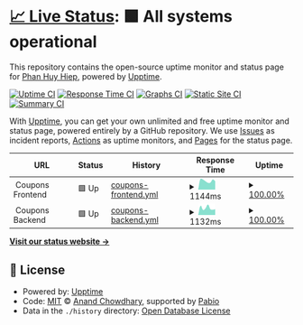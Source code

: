 # [📈 Live Status](https://GHCMaxim.github.io/vmt-status): <!--live status--> **🟩 All systems operational**

This repository contains the open-source uptime monitor and status page for [Phan Huy Hiep](https://GHCMaxim.github.io/vmt-status), powered by [Upptime](https://github.com/upptime/upptime).

[![Uptime CI](https://github.com/GHCMaxim/vmt-status/workflows/Uptime%20CI/badge.svg)](https://github.com/GHCMaxim/vmt-status/actions?query=workflow%3A%22Uptime+CI%22)
[![Response Time CI](https://github.com/GHCMaxim/vmt-status/workflows/Response%20Time%20CI/badge.svg)](https://github.com/GHCMaxim/vmt-status/actions?query=workflow%3A%22Response+Time+CI%22)
[![Graphs CI](https://github.com/GHCMaxim/vmt-status/workflows/Graphs%20CI/badge.svg)](https://github.com/GHCMaxim/vmt-status/actions?query=workflow%3A%22Graphs+CI%22)
[![Static Site CI](https://github.com/GHCMaxim/vmt-status/workflows/Static%20Site%20CI/badge.svg)](https://github.com/GHCMaxim/vmt-status/actions?query=workflow%3A%22Static+Site+CI%22)
[![Summary CI](https://github.com/GHCMaxim/vmt-status/workflows/Summary%20CI/badge.svg)](https://github.com/GHCMaxim/vmt-status/actions?query=workflow%3A%22Summary+CI%22)

With [Upptime](https://upptime.js.org), you can get your own unlimited and free uptime monitor and status page, powered entirely by a GitHub repository. We use [Issues](https://github.com/GHCMaxim/vmt-status/issues) as incident reports, [Actions](https://github.com/GHCMaxim/vmt-status/actions) as uptime monitors, and [Pages](https://GHCMaxim.github.io/vmt-status) for the status page.

<!--start: status pages-->
<!-- This summary is generated by Upptime (https://github.com/upptime/upptime) -->
<!-- Do not edit this manually, your changes will be overwritten -->
<!-- prettier-ignore -->
| URL | Status | History | Response Time | Uptime |
| --- | ------ | ------- | ------------- | ------ |
| <img alt="" src="https://icons.duckduckgo.com/ip3/null.ico" height="13"> Coupons Frontend | 🟩 Up | [coupons-frontend.yml](https://github.com/GHCMaxim/vmt-status/commits/HEAD/history/coupons-frontend.yml) | <details><summary><img alt="Response time graph" src="./graphs/coupons-frontend/response-time-week.png" height="20"> 1144ms</summary><br><a href="https://GHCMaxim.github.io/vmt-status/history/coupons-frontend"><img alt="Response time 1295" src="https://img.shields.io/endpoint?url=https%3A%2F%2Fraw.githubusercontent.com%2FGHCMaxim%2Fvmt-status%2FHEAD%2Fapi%2Fcoupons-frontend%2Fresponse-time.json"></a><br><a href="https://GHCMaxim.github.io/vmt-status/history/coupons-frontend"><img alt="24-hour response time 1847" src="https://img.shields.io/endpoint?url=https%3A%2F%2Fraw.githubusercontent.com%2FGHCMaxim%2Fvmt-status%2FHEAD%2Fapi%2Fcoupons-frontend%2Fresponse-time-day.json"></a><br><a href="https://GHCMaxim.github.io/vmt-status/history/coupons-frontend"><img alt="7-day response time 1144" src="https://img.shields.io/endpoint?url=https%3A%2F%2Fraw.githubusercontent.com%2FGHCMaxim%2Fvmt-status%2FHEAD%2Fapi%2Fcoupons-frontend%2Fresponse-time-week.json"></a><br><a href="https://GHCMaxim.github.io/vmt-status/history/coupons-frontend"><img alt="30-day response time 1328" src="https://img.shields.io/endpoint?url=https%3A%2F%2Fraw.githubusercontent.com%2FGHCMaxim%2Fvmt-status%2FHEAD%2Fapi%2Fcoupons-frontend%2Fresponse-time-month.json"></a><br><a href="https://GHCMaxim.github.io/vmt-status/history/coupons-frontend"><img alt="1-year response time 1295" src="https://img.shields.io/endpoint?url=https%3A%2F%2Fraw.githubusercontent.com%2FGHCMaxim%2Fvmt-status%2FHEAD%2Fapi%2Fcoupons-frontend%2Fresponse-time-year.json"></a></details> | <details><summary><a href="https://GHCMaxim.github.io/vmt-status/history/coupons-frontend">100.00%</a></summary><a href="https://GHCMaxim.github.io/vmt-status/history/coupons-frontend"><img alt="All-time uptime 73.33%" src="https://img.shields.io/endpoint?url=https%3A%2F%2Fraw.githubusercontent.com%2FGHCMaxim%2Fvmt-status%2FHEAD%2Fapi%2Fcoupons-frontend%2Fuptime.json"></a><br><a href="https://GHCMaxim.github.io/vmt-status/history/coupons-frontend"><img alt="24-hour uptime 100.00%" src="https://img.shields.io/endpoint?url=https%3A%2F%2Fraw.githubusercontent.com%2FGHCMaxim%2Fvmt-status%2FHEAD%2Fapi%2Fcoupons-frontend%2Fuptime-day.json"></a><br><a href="https://GHCMaxim.github.io/vmt-status/history/coupons-frontend"><img alt="7-day uptime 100.00%" src="https://img.shields.io/endpoint?url=https%3A%2F%2Fraw.githubusercontent.com%2FGHCMaxim%2Fvmt-status%2FHEAD%2Fapi%2Fcoupons-frontend%2Fuptime-week.json"></a><br><a href="https://GHCMaxim.github.io/vmt-status/history/coupons-frontend"><img alt="30-day uptime 56.65%" src="https://img.shields.io/endpoint?url=https%3A%2F%2Fraw.githubusercontent.com%2FGHCMaxim%2Fvmt-status%2FHEAD%2Fapi%2Fcoupons-frontend%2Fuptime-month.json"></a><br><a href="https://GHCMaxim.github.io/vmt-status/history/coupons-frontend"><img alt="1-year uptime 73.33%" src="https://img.shields.io/endpoint?url=https%3A%2F%2Fraw.githubusercontent.com%2FGHCMaxim%2Fvmt-status%2FHEAD%2Fapi%2Fcoupons-frontend%2Fuptime-year.json"></a></details>
| <img alt="" src="https://icons.duckduckgo.com/ip3/null.ico" height="13"> Coupons Backend | 🟩 Up | [coupons-backend.yml](https://github.com/GHCMaxim/vmt-status/commits/HEAD/history/coupons-backend.yml) | <details><summary><img alt="Response time graph" src="./graphs/coupons-backend/response-time-week.png" height="20"> 1132ms</summary><br><a href="https://GHCMaxim.github.io/vmt-status/history/coupons-backend"><img alt="Response time 948" src="https://img.shields.io/endpoint?url=https%3A%2F%2Fraw.githubusercontent.com%2FGHCMaxim%2Fvmt-status%2FHEAD%2Fapi%2Fcoupons-backend%2Fresponse-time.json"></a><br><a href="https://GHCMaxim.github.io/vmt-status/history/coupons-backend"><img alt="24-hour response time 1209" src="https://img.shields.io/endpoint?url=https%3A%2F%2Fraw.githubusercontent.com%2FGHCMaxim%2Fvmt-status%2FHEAD%2Fapi%2Fcoupons-backend%2Fresponse-time-day.json"></a><br><a href="https://GHCMaxim.github.io/vmt-status/history/coupons-backend"><img alt="7-day response time 1132" src="https://img.shields.io/endpoint?url=https%3A%2F%2Fraw.githubusercontent.com%2FGHCMaxim%2Fvmt-status%2FHEAD%2Fapi%2Fcoupons-backend%2Fresponse-time-week.json"></a><br><a href="https://GHCMaxim.github.io/vmt-status/history/coupons-backend"><img alt="30-day response time 1068" src="https://img.shields.io/endpoint?url=https%3A%2F%2Fraw.githubusercontent.com%2FGHCMaxim%2Fvmt-status%2FHEAD%2Fapi%2Fcoupons-backend%2Fresponse-time-month.json"></a><br><a href="https://GHCMaxim.github.io/vmt-status/history/coupons-backend"><img alt="1-year response time 948" src="https://img.shields.io/endpoint?url=https%3A%2F%2Fraw.githubusercontent.com%2FGHCMaxim%2Fvmt-status%2FHEAD%2Fapi%2Fcoupons-backend%2Fresponse-time-year.json"></a></details> | <details><summary><a href="https://GHCMaxim.github.io/vmt-status/history/coupons-backend">100.00%</a></summary><a href="https://GHCMaxim.github.io/vmt-status/history/coupons-backend"><img alt="All-time uptime 96.76%" src="https://img.shields.io/endpoint?url=https%3A%2F%2Fraw.githubusercontent.com%2FGHCMaxim%2Fvmt-status%2FHEAD%2Fapi%2Fcoupons-backend%2Fuptime.json"></a><br><a href="https://GHCMaxim.github.io/vmt-status/history/coupons-backend"><img alt="24-hour uptime 100.00%" src="https://img.shields.io/endpoint?url=https%3A%2F%2Fraw.githubusercontent.com%2FGHCMaxim%2Fvmt-status%2FHEAD%2Fapi%2Fcoupons-backend%2Fuptime-day.json"></a><br><a href="https://GHCMaxim.github.io/vmt-status/history/coupons-backend"><img alt="7-day uptime 100.00%" src="https://img.shields.io/endpoint?url=https%3A%2F%2Fraw.githubusercontent.com%2FGHCMaxim%2Fvmt-status%2FHEAD%2Fapi%2Fcoupons-backend%2Fuptime-week.json"></a><br><a href="https://GHCMaxim.github.io/vmt-status/history/coupons-backend"><img alt="30-day uptime 100.00%" src="https://img.shields.io/endpoint?url=https%3A%2F%2Fraw.githubusercontent.com%2FGHCMaxim%2Fvmt-status%2FHEAD%2Fapi%2Fcoupons-backend%2Fuptime-month.json"></a><br><a href="https://GHCMaxim.github.io/vmt-status/history/coupons-backend"><img alt="1-year uptime 96.76%" src="https://img.shields.io/endpoint?url=https%3A%2F%2Fraw.githubusercontent.com%2FGHCMaxim%2Fvmt-status%2FHEAD%2Fapi%2Fcoupons-backend%2Fuptime-year.json"></a></details>

<!--end: status pages-->

[**Visit our status website →**](https://GHCMaxim.github.io/vmt-status)

## 📄 License

- Powered by: [Upptime](https://github.com/upptime/upptime)
- Code: [MIT](./LICENSE) © [Anand Chowdhary](https://anandchowdhary.com), supported by [Pabio](https://pabio.com)
- Data in the `./history` directory: [Open Database License](https://opendatacommons.org/licenses/odbl/1-0/)
